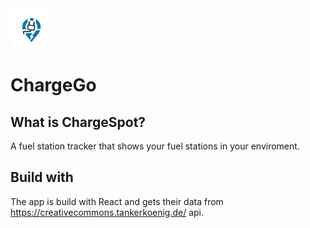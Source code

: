 <img src="./public/icons/logo.png" alt="ChargeSpot Logo" width="64" height="64" />

# ChargeGo

## What is ChargeSpot?
A fuel station tracker that shows your fuel stations in your enviroment.
 
## Build with
The app is build with React and gets their data from https://creativecommons.tankerkoenig.de/ api.
